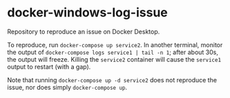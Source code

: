 # docker-windows-log-issue
Repository to reproduce an issue on Docker Desktop.

To reproduce, run `docker-compose up service2`. In another terminal, monitor the output of `docker-compose logs service1 | tail -n 1`; after about 30s, the output will freeze. Killing the `service2` container will cause the `service1` output to restart (with a gap).

Note that running `docker-compose up -d service2` does not reproduce the issue, nor does simply `docker-compose up`.
